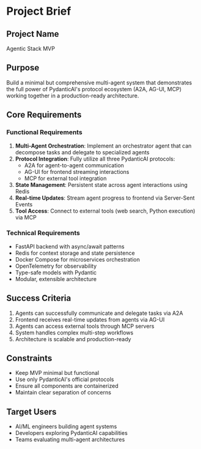 # Project Brief

## Project Name
Agentic Stack MVP

## Purpose
Build a minimal but comprehensive multi-agent system that demonstrates the full power of PydanticAI's protocol ecosystem (A2A, AG-UI, MCP) working together in a production-ready architecture.

## Core Requirements

### Functional Requirements
1. **Multi-Agent Orchestration**: Implement an orchestrator agent that can decompose tasks and delegate to specialized agents
2. **Protocol Integration**: Fully utilize all three PydanticAI protocols:
   - A2A for agent-to-agent communication
   - AG-UI for frontend streaming interactions
   - MCP for external tool integration
3. **State Management**: Persistent state across agent interactions using Redis
4. **Real-time Updates**: Stream agent progress to frontend via Server-Sent Events
5. **Tool Access**: Connect to external tools (web search, Python execution) via MCP

### Technical Requirements
- FastAPI backend with async/await patterns
- Redis for context storage and state persistence
- Docker Compose for microservices orchestration
- OpenTelemetry for observability
- Type-safe models with Pydantic
- Modular, extensible architecture

## Success Criteria
1. Agents can successfully communicate and delegate tasks via A2A
2. Frontend receives real-time updates from agents via AG-UI
3. Agents can access external tools through MCP servers
4. System handles complex multi-step workflows
5. Architecture is scalable and production-ready

## Constraints
- Keep MVP minimal but functional
- Use only PydanticAI's official protocols
- Ensure all components are containerized
- Maintain clear separation of concerns

## Target Users
- AI/ML engineers building agent systems
- Developers exploring PydanticAI capabilities
- Teams evaluating multi-agent architectures